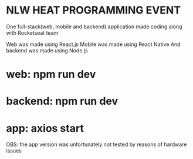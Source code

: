 # NLW HEAT PROGRAMMING EVENT

One full-stack(web, mobile and backend) application made coding along with Rocketseat team

Web was made using React.js
Mobile was made using React Native
And backend was made using Node.js

# web: npm run dev

# backend: npm run dev

# app: axios start

OBS: the app version was unfortunately not tested by reasons of hardware issues
